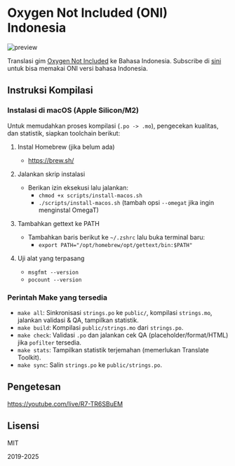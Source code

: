 # Oxygen Not Included (ONI) Indonesia 

![preview](public/preview.png)

Translasi gim [Oxygen Not Included](https://store.steampowered.com/app/457140/Oxygen_Not_Included/) ke Bahasa Indonesia. Subscribe di [sini](https://steamcommunity.com/sharedfiles/filedetails/?id=1579169540) untuk bisa memakai ONI versi bahasa Indonesia.

## Instruksi Kompilasi 

### Instalasi di macOS (Apple Silicon/M2)

Untuk memudahkan proses kompilasi (`.po -> .mo`), pengecekan kualitas, dan statistik, siapkan toolchain berikut:

1) Instal Homebrew (jika belum ada)
   - https://brew.sh/

2) Jalankan skrip instalasi
   - Berikan izin eksekusi lalu jalankan:
     - `chmod +x scripts/install-macos.sh`
     - `./scripts/install-macos.sh` (tambah opsi `--omegat` jika ingin menginstal OmegaT)

3) Tambahkan gettext ke PATH
   - Tambahkan baris berikut ke `~/.zshrc` lalu buka terminal baru:
     - `export PATH="/opt/homebrew/opt/gettext/bin:$PATH"`

4) Uji alat yang terpasang
   - `msgfmt --version`
   - `pocount --version`

### Perintah Make yang tersedia
- `make all`: Sinkronisasi `strings.po` ke `public/`, kompilasi `strings.mo`, jalankan validasi & QA, tampilkan statistik.
- `make build`: Kompilasi `public/strings.mo` dari `strings.po`.
- `make check`: Validasi `.po` dan jalankan cek QA (placeholder/format/HTML) jika `pofilter` tersedia.
- `make stats`: Tampilkan statistik terjemahan (memerlukan Translate Toolkit).
- `make sync`: Salin `strings.po` ke `public/strings.po`.


## Pengetesan

https://youtube.com/live/R7-TR6SBuEM

## Lisensi 

MIT

2019-2025
